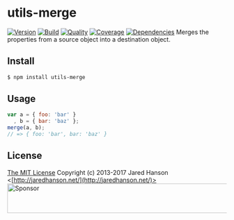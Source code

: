 # utils-merge
[![Version](https://img.shields.io/npm/v/utils-merge.svg?label=version)](https://www.npmjs.com/package/utils-merge)
[![Build](https://img.shields.io/travis/jaredhanson/utils-merge.svg)](https://travis-ci.org/jaredhanson/utils-merge)
[![Quality](https://img.shields.io/codeclimate/github/jaredhanson/utils-merge.svg?label=quality)](https://codeclimate.com/github/jaredhanson/utils-merge)
[![Coverage](https://img.shields.io/coveralls/jaredhanson/utils-merge.svg)](https://coveralls.io/r/jaredhanson/utils-merge)
[![Dependencies](https://img.shields.io/david/jaredhanson/utils-merge.svg)](https://david-dm.org/jaredhanson/utils-merge)
Merges the properties from a source object into a destination object.
## Install
```bash
$ npm install utils-merge
```
## Usage
```javascript
var a = { foo: 'bar' }
  , b = { bar: 'baz' };
merge(a, b);
// => { foo: 'bar', bar: 'baz' }
```
## License
[The MIT License](http://opensource.org/licenses/MIT)
Copyright (c) 2013-2017 Jared Hanson <[http://jaredhanson.net/](http://jaredhanson.net/)>
<a target='_blank' rel='nofollow' href='https://app.codesponsor.io/link/vK9dyjRnnWsMzzJTQ57fRJpH/jaredhanson/utils-merge'>  <img alt='Sponsor' width='888' height='68' src='https://app.codesponsor.io/embed/vK9dyjRnnWsMzzJTQ57fRJpH/jaredhanson/utils-merge.svg' /></a>
